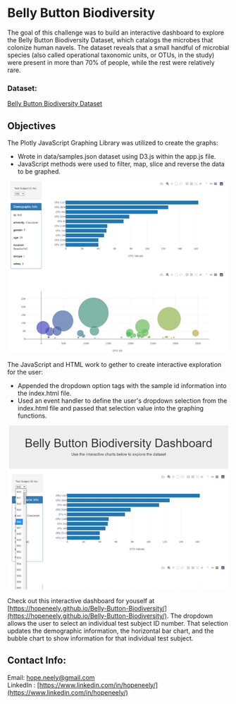 # Belly Button Biodiversity

The goal of this challenge was to build an interactive dashboard to explore the Belly Button Biodiversity Dataset, which catalogs the microbes that colonize human navels. The dataset reveals that a small handful of microbial species (also called operational taxonomic units, or OTUs, in the study) were present in more than 70% of people, while the rest were relatively rare.

### Dataset: 
[Belly Button Biodiversity Dataset](http://robdunnlab.com/projects/belly-button-biodiversity/)


## Objectives

The Plotly JavaScript Graphing Library was utilized to create the graphs: 

- Wrote in data/samples.json dataset using D3.js within the app.js file. 
- JavaScript methods were used to filter, map, slice and reverse the data to be graphed. 


![Belly Button Biodiversity Dashboard Graphs](Images/Graphs2.png)

The JavaScript and HTML work to gether to create interactive exploration for the user:

- Appended the dropdown option tags with the sample id information into the index.html file. 
- Used an event handler to define the user's dropdown selection from the index.html file and passed that selection value into the graphing functions.


![Belly Button Biodiversity Dashboard Dropdown](Images/Dropdown2.png)


Check out this interactive dashboard for youself at [https://hopeneely.github.io/Belly-Button-Biodiversity/](https://hopeneely.github.io/Belly-Button-Biodiversity/). The dropdown allows the user to select an individual test subject ID number. That selection updates the demographic information, the horizontal bar chart, and the bubble chart to show information for that individual test subject. 

## Contact Info: 
Email: [hope.neely@gmail.com](hope.neely@gmail.com)<br>
LinkedIn : [https://www.linkedin.com/in/hopeneely/](https://www.linkedin.com/in/hopeneely/)
